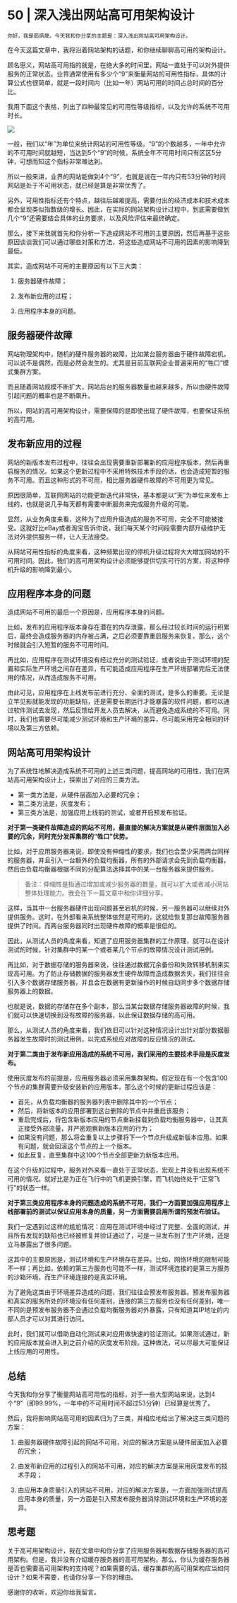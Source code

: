 # 50 | 深入浅出网站高可用架构设计

    你好，我是茹炳晟。今天我和你分享的主题是：深入浅出网站高可用架构设计。

在今天这篇文章中，我将沿着网站架构的话题，和你继续聊聊高可用的架构设计。

顾名思义，网站高可用指的就是，在绝大多的时间里，网站一直处于可以对外提供服务的正常状态。业界通常使用有多少个“9”来衡量网站的可用性指标，具体的计算公式也很简单，就是一段时间内（比如一年）网站可用的时间占总时间的百分比。

我用下面这个表格，列出了四种最常见的可用性等级指标，以及允许的系统不可用时长。

![](https://static001.geekbang.org/resource/image/25/30/2510233c57cf223b83b25d9d14d60d30.jpg)

一般，我们以“年”为单位来统计网站的可用性等级。“9”的个数越多，一年中允许的不可用时间就越短，当达到5个“9”的时候，系统全年不可用时间只有区区5分钟，可想而知这个指标非常难达到。

所以一般来讲，业界的网站能做到4个“9”，也就是说在一年内只有53分钟的时间网站是处于不可用状态，就已经是算是非常优秀了。

另外，可用性指标还有个特点，越往后越难提高，需要付出的经济成本和技术成本都会呈现类似指数级的增长。因此，在实际的网站架构设计过程中，到底需要做到几个“9”还需要结合具体的业务要求，以及风险评估来最终确定。

那么，接下来我就首先和你分析一下造成网站不可用的主要原因，然后再基于这些原因谈谈我们可以通过哪些对策和方法，将这些造成网站不可用的因素的影响降到最低。

其实，造成网站不可用的主要原因有以下三大类：

1.  服务器硬件故障；
    
2.  发布新应用的过程；
    
3.  应用程序本身的问题。
    

## 服务器硬件故障

网站物理架构中，随机的硬件服务器的故障，比如某台服务器由于硬件故障宕机，可以说不是偶然，而是必然会发生的。尤其是目前互联网企业普遍采用的“牲口”模式集群方案。

而且随着网站规模不断扩大，网站后台的服务器数量也越来越多，所以由硬件故障引起问题的概率也是不断飙升。

所以，网站的高可用架构设计，需要保障的是即使出现了硬件故障，也要保证系统的高可用。

## 发布新应用的过程

网站的新版本发布过程中，往往会出现需要重新部署新的应用程序版本，然后再重启服务的情况。如果这个更新过程中不采用特殊技术手段的话，也会造成短暂的服务不可用。而且这种形式的不可用，相比服务器硬件故障的不可用更为常见。

原因很简单，互联网网站的功能更新迭代非常快，基本都是以“天”为单位来发布上线的，也就是说几乎每天都有需要中断服务来完成服务升级的可能。

显然，从业务角度来看，这种为了应用升级造成的服务不可用，完全不可能被接受。这就好比eBay或者淘宝告诉你说，我们每天某个时间段需要内部升级维护无法对外提供服务一样，让人无法接受。

从网站可用性指标的角度来看，这种频繁出现的停机升级过程将大大增加网站的不可用时间。因此，我们的高可用架构设计必须能够提供切实可行的方案，将这种停机升级的影响降到最小。

## 应用程序本身的问题

造成网站不可用的最后一个原因是，应用程序本身的问题。

比如，发布的应用程序版本身存在潜在的内存泄露，那么经过较长时间的运行积累后，最终会造成服务器的内存被占满，之后必须要靠重启服务来恢复。那么，这个时候就会引入短暂的服务不可用时间。

再比如，应用程序在测试环境没有经过充分的测试验证，或者说由于测试环境的配置和实际生产环境之间存在差异，有可能造成应用程序在生产环境部署完后无法使用的情况，从而造成服务不可用。

由此可见，应用程序在上线发布前进行充分、全面的测试，是多么的重要。无论是立竿见影就能发现的功能缺陷，还是需要长期运行才能暴露的软件问题，都可以通过软件测试去发现，然后反馈给开发人员去解决，从而避免造成系统的不可用。同时，我们也需要尽可能减少测试环境和生产环境的差异，尽可能采用完全相同的环境以及第三方依赖。

## 网站高可用架构设计

为了系统性地解决造成系统不可用的上述三类问题，提高网站的可用性，我们在网站高可用架构设计上，探索出了对应的三类方法。

*   第一类方法是，从硬件层面加入必要的冗余；
*   第二类方法是，灰度发布；
*   第三类方法是，加强应用上线前的测试，或者开启预发布验证。

**对于第一类硬件故障造成的网站不可用，最直接的解决方案就是从硬件层面加入必要的冗余，同时充分发挥集群的“牲口”优势。**

比如，对于应用服务器来说，即使没有伸缩性的要求，我们也会至少采用两台同样的服务器，并且引入一台额外的负载均衡器，所有的外部请求会先到负载均衡器，然后由负载均衡器根据不同的分配算法选择其中的某一台服务器来提供服务。

> 备注：伸缩性是指通过增加或减少服务器的数量，就可以扩大或者减小网站整体处理能力。我会在下一篇文章中和你详细分享。

这样，当其中一台服务器硬件出现问题甚至宕机的时候，另一服务器可以继续对外提供服务。这时，在外部看来系统整体依然是可用的，这就给恢复那台故障服务器提供了时间。而两台服务器同时出现硬件故障的概率是很低的。

因此，从测试人员的角度来看，知道了应用服务器集群的工作原理，就可以在设计测试的时候，针对集群中的某一个或者某几个节点的故障情况设计测试用例。

再比如，对于数据存储的服务器来说，往往通过数据冗余备份和失效转移机制来实现高可用。为了防止存储数据的服务器发生硬件故障而造成数据丢失，我们往往会引入多个数据存储服务器，并且会在数据有更新操作的时候自动同步多个数据存储服务器上的数据。

也就是说，数据的存储存在多个副本，那么当某台数据存储服务器故障的时候，我们就可以快速切换到没有故障的服务器，以此保证数据存储的高可用。

那么，从测试人员的角度来看，我们依旧可以针对这种情况设计出针对部分数据服务器发生故障时的测试用例，以完成系统应对故障的反应情况的测试。

**对于第二类由于发布新应用造成的系统不可用，我们采用的主要技术手段是灰度发布。**

使用灰度发布的前提是，应用服务器必须采用集群架构。假定现在有一个包含100个节点的集群需要升级安装新的应用版本，那么这个时候的更新过程应该是：

*   首先，从负载均衡器的服务器列表中删除其中的一个节点；
*   然后，将新版本的应用部署到这台删除的节点中并重启该服务；
*   重启完成后，将包含新版本应用的节点重新挂载到负载均衡服务器中，让其真正接受外部流量，并严密观察新版本应用的行为；
*   如果没有问题，那么将会重复以上步骤将下一个节点升级成新版本应用。如果有问题，就会回滚这个节点的上一个版本。
*   如此反复，直至集群中这100个节点全部更新为新版本应用。

在这个升级的过程中，服务对外来看一直处于正常状态，宏观上并没有出现系统不可用的情况。就好比是为正在飞行中的飞机更换引擎，而飞机始终处于“正常飞行”的状态一样。

**对于第三类应用程序本身的问题造成的系统不可用，我们一方面要加强应用程序上线部署前的测试以保证应用本身的质量，另一方面需要启用所谓的预发布验证。**

我们一定遇到过这样的尴尬情况：应用在测试环境中经过了完整、全面的测试，并且所有发现的缺陷也已经被修复并验证通过了，可是一旦发布到了生产环境，还是立马暴露出了很多问题。

这其中的主要原因是，测试环境和生产环境存在差异。比如，网络环境的限制可能不一样；再比如，依赖的第三方服务也可能不一样，测试环境连接的是第三方服务的沙箱环境，而生产环境连接的是真实环境。

为了避免这类由于环境差异造成的问题，我们往往会预发布服务器。预发布服务器和真实的服务所处的环境没有任何差别，连接的第三方服务也没有任何差别，唯一不同的是预发布服务器不会通过负载均衡服务器对外暴露，只有知道其IP地址的内部人员才可以对其进行访问。

此时，我们就可以借助自动化测试来对应用做快速的验证测试。如果测试通过，新的应用版本就会进入到之前介绍的灰度发布阶段。这种做法，可以尽最大可能保证上线应用的可用性。

## 总结

今天我和你分享了衡量网站高可用性的指标，对于一些大型网站来说，达到4个“9”（即99.99%，一年中的不可用时间不超过53分钟）已经算是优秀了。

然后，我将影响网站高可用的因素归为了三类，并相应地给出了解决这三类问题的方案：

1.  由服务器硬件故障引起的网站不可用，对应的解决方案是从硬件层面加入必要的冗余；
    
2.  由发布新应用的过程引入的网站不可用，对应的解决方案是采用灰度发布的技术手段；
    
3.  由应用本身质量引入的网站不可用，对应的解决方案是，一方面加强测试提高应用本身的质量，另一方面是引入预发布服务器消除测试环境和生产环境的差异。
    

## 思考题

关于高可用架构设计，我在文章中和你分享了应用服务器和数据存储服务器的高可用架构。但是，我并没有介绍缓存服务器的高可用架构。那么，你认为缓存服务器是否也需要高可用架构的支持呢？如果需要的话，缓存集群的高可用架构应当如何设计？如果不需要，也请你分享一下你的理由。

感谢你的收听，欢迎你给我留言。
    